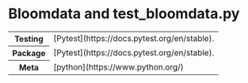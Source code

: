 # Bloomdata and test_bloomdata.py

<table>
<tr>
<th>Testing</th>
<td>[Pytest](https://docs.pytest.org/en/stable).</td>
</tr>

<tr>
<th>Package</th>
<td>[Pytest](https://docs.pytest.org/en/stable).</td>
</tr>

<tr>
<th>Meta</th>
<td>[python](https://www.python.org/)</td>
</tr>
</table>
